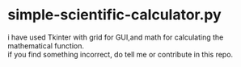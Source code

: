 # simple-scientific-calculator.py
i have used Tkinter with grid for GUI,and math for calculating the mathematical function.           
if you find something incorrect, do tell me or contribute in this repo. 
